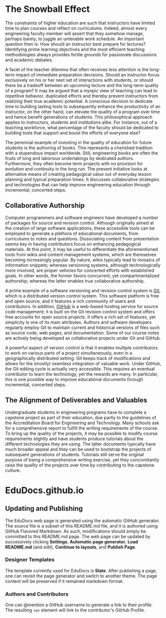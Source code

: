 # The Snowball Effect

The constraints of higher education are such that instructors have limited time to plan courses and reflect on curriculums.
Indeed, almost every engineering faculty member will assert that they somehow manage, perhaps barely, to juggle an untenable work schedule.
An important question then is: How should an instructor best prepare for lectures?
Identifying prime learning objectives and the most efficient teaching methodologies always provides fertile grounds for passionate discussions and academic debates.

A facet of the teacher dilemma that often receives less attention is the long-term impact of immediate preparation decisions.
Should an instructor focus exclusively on his or her next set of interactions with students, or should there be a tradeoff between an upcoming lecture and the long-term quality of a program?
It may be argued that a myopic view of teaching can lead to repetitive behavior, duplicated efforts and thereby prevent instructors from realizing their true academic potential.
A conscious decision to dedicate time to building lasting tools to subsequently enhance the productivity of an instructor, on the other hand, can elevate the quality of a program over time and hence benefit generations of students.
This philosophical approach applies to instructors, students and institutions alike.
For instance, out of a teaching workforce, what percentage of the faculty should be dedicated to building tools that support and boost the efforts of everyone else?

The perennial example of investing in the quality of education for future students is the authoring of books.
This represents a cherished tradition with a stupendous impact worldwide.
Still, engineering books are often the fruits of long and laborious undertakings by dedicated authors.
Furthermore, they often become term projects with no provision for evolution and continuity in the long run.
The present initiative looks at alternative means of creating pedagogical value out of everyday lesson planning and typical preparation times.
It discusses collaborative strategies and technologies that can help improve engineering education through incremental, concerted steps.


## Collaborative Authorship

Computer programmers and software engineers have developed a number of packages for source and revision control.
Although originally aimed at the creation of large software applications, these accessible tools can be employed to generate a plethora of educational documents, from curriculums to notes and questions.
Dissociating content from presentation seems key in having contributors focus on enhancing pedagogical materials.
At this point, it may be useful to differentiate the aforementioned tools from wikis and content management systems, which are themselves becoming increasingly popular.
By nature, wikis typically lead to mosaics of information snippets; whereas versioning systems, although technologically more involved, are proper vehicles for concerted efforts with established goals.
In other words, the former favors concurrent, yet compartmentalized authorship; whereas the latter enables true collaborative authorship.

A prime example of a software versioning and revision control system is [Git](http://git-scm.com/), which is a distributed version control system.
This software platform is free and open source, and it features a rich community of users and contributors.
In addition, [GitHub](https://github.com/) is a web-based hosting service for source code management; it is built on the Git revision control system and offers free accounts for open source projects.
It offers a rich set of features, yet simplicity is one of its main attributes.
Authors and software developers regularly employ Git to maintain current and historical versions of files such as source code, web pages, and documentation.
Some of our course notes are actively being developed as collaborative projects under Git and GitHub.

A powerful aspect of version control is that it enables multiple contributors to work on various parts of a project simultaneously, even in a geographically distributed setting.
Git keeps track of modifications and allows for the (mostly) seamless integration of valuable work.
Under GitHub, the Git editing cycle is actually very accessible.
This requires an eventual contributor to learn the technology, yet the rewards are many.
In particular, this is one possible way to improve educational documents through incremental, concerted steps.


## The Alignment of Deliverables and Valuables

Undergraduate students in engineering programs have to complete a capstone project as part of their education, due partly to the guidelines of the Accreditation Board for Engineering and Technology.
Many schools ask for a comprehensive report to fulfill the writing requirements of the course.
To bring up the quality of the projects, it may be possible to modify course requirements slightly and have students produce tutorials about the different technologies they are using.
The latter documents typically have much broader appeal and they can be used to bootstrap the projects of subsequent generations of students.
Tutorials still serve the original purpose of being a comprehensive writing exercise, yet they concomitantly raise the quality of the projects over time by contributing to the capstone culture.




# EduDocs.github.io

## Updating and Publishing

The EduDocs web page is generated using the automatic GitHub generator.
The source file is a subset of this README.md file, and it is authored using GitHub Flavored Markdown.
As such, modifications should simply be committed to this README.md page.
The web page can be updated by successively clicking __Settings__, __Automatic page generator__, __Load README.md__ (and edit), __Continue to layouts__, and __Publish Page__.


### Designer Templates

The template currently used for EduDocs is __Slate__.
After publishing a page, one can revisit the page generator and switch to another theme.
The page content will be preserved if it remained markdown format.


### Authors and Contributors

One can @mention a GitHub username to generate a link to their profile.
The resulting `<a>` element will link to the contributor's GitHub Profile.

